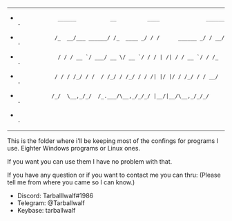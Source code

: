 --------------------------------------------------------------------------------------------
-                  ______           __          ____               ______                  -
-                 /_  __/___ ______/ /_  ____ _/ / /      ______ _/ / __/                  -
-                  / / / __ `/ ___/ __ \/ __ `/ / / | /| / / __ `/ / /_                    -
-                 / / / /_/ / /  / /_/ / /_/ / / /| |/ |/ / /_/ / / __/                    -
-                /_/  \__,_/_/  /_.___/\__,_/_/_/ |__/|__/\__,_/_/_/                       -
-                                                                                          -
--------------------------------------------------------------------------------------------
This is the folder where i'll be keeping most of the confings for programs I use.
Eighter Windows programs or Linux ones.

If you want you can use them I have no problem with that.

If you have any question or if you want to contact me you can thru:
(Please tell me from where you came so I can know.)
* Discord: Tarballlwalf#1986
* Telegram: @Tarballwalf
* Keybase: tarballwalf
